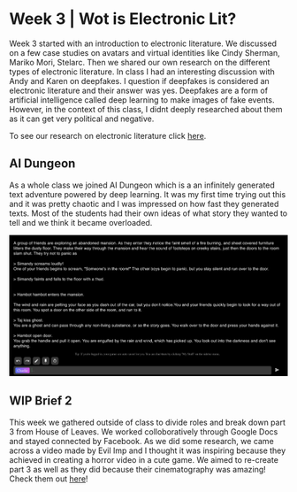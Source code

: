 # Week 3 | Wot is Electronic Lit?
Week 3 started with an introduction to electronic literature. We discussed on a few case studies on avatars and virtual identities like Cindy Sherman, Mariko Mori, Stelarc. Then we shared our own research on the different types of electronic literature. In class I had an interesting discussion with Andy and Karen on deepfakes. I question if deepfakes is considered an electronic literature and their answer was yes. Deepfakes are a form of artificial intelligence called deep learning to make images of fake events. However, in the context of this class, I didnt deeply researched about them as it can get very political and negative.

To see our research on electronic literature click [here](https://docs.google.com/presentation/d/1QXcxFkKdzMiwNWBSdXT0LG9YNFjlzViwScTtsLMXROo/edit#slide=id.g8e5317bdfc_0_33).

## AI Dungeon
As a whole class we joined AI Dungeon which is a an infinitely generated text adventure powered by deep learning. It was my first time trying out this and it was pretty chaotic and I was impressed on how fast they generated texts. Most of the students had their own ideas of what story they wanted to tell and we think it became overloaded.

<img src ="aidungeon.JPG">

## WIP Brief 2
This week we gathered outside of class to divide roles and break down part 3 from House of Leaves. We worked colloboratively through Google Docs and stayed connected by Facebook. As we did some research, we came across a video made by Evil Imp and I thought it was inspiring because they achieved in creating a horror video in a cute game. We aimed to re-create part 3 as well as they did because their cinematography was amazing!
Check them out [here](https://www.youtube.com/watch?v=xXc_9ikGkl0)!

